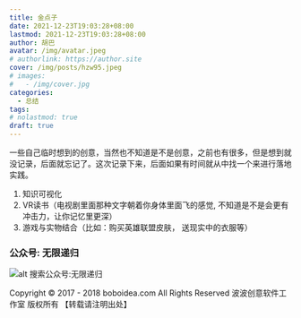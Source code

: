 ```yaml
---
title: 金点子
date: 2021-12-23T19:03:28+08:00
lastmod: 2021-12-23T19:03:28+08:00
author: 胡巴
avatar: /img/avatar.jpeg
# authorlink: https://author.site
cover: /img/posts/hzw95.jpeg
# images:
#   - /img/cover.jpg
categories:
  - 总结
tags:
# nolastmod: true
draft: true
---
```


一些自己临时想到的创意，当然也不知道是不是创意，之前也有很多，但是想到就没记录，后面就忘记了。这次记录下来，后面如果有时间就从中找一个来进行落地实践。

<!--more-->

1. 知识可视化
2. VR读书（电视剧里面那种文字朝着你身体里面飞的感觉, 不知道是不是会更有冲击力，让你记忆里更深）
3. 游戏与实物结合（比如：购买英雄联盟皮肤， 送现实中的衣服等）

<!--qr_code-->

### 公众号: 无限递归

![alt 搜索公众号:无限递归](/img/gongzhonghao.jpeg "无限递归")

<!--declare-declare-->

Copyright &copy; 2017 - 2018 boboidea.com All Rights Reserved 波波创意软件工作室 版权所有 【转载请注明出处】
